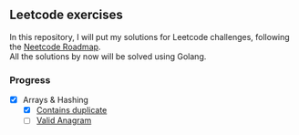 ## Leetcode exercises

In this repository, I will put my solutions for Leetcode challenges, following the [Neetcode Roadmap](https://neetcode.io/roadmap). </br>
All the solutions by now will be solved using Golang.

### Progress
- [x] Arrays & Hashing 
  - [x] [Contains duplicate](https://leetcode.com/problems/contains-duplicate/)
  - [ ] [Valid Anagram](https://leetcode.com/problems/valid-anagram/)

